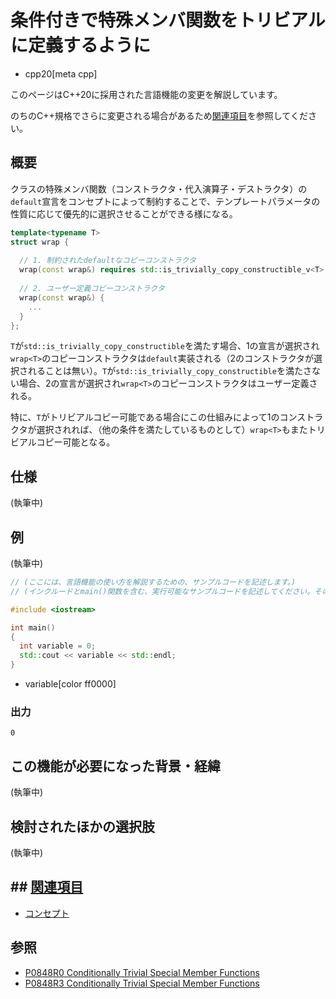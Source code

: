 # 条件付きで特殊メンバ関数をトリビアルに定義するように
* cpp20[meta cpp]

このページはC++20に採用された言語機能の変更を解説しています。

のちのC++規格でさらに変更される場合があるため[関連項目](#relative-page)を参照してください。

## 概要

クラスの特殊メンバ関数（コンストラクタ・代入演算子・デストラクタ）の`default`宣言をコンセプトによって制約することで、テンプレートパラメータの性質に応じて優先的に選択させることができる様になる。

```cpp
template<typename T>
struct wrap {
  
  // 1. 制約されたdefaultなコピーコンストラクタ
  wrap(const wrap&) requires std::is_trivially_copy_constructible_v<T> = default;
  
  // 2. ユーザー定義コピーコンストラクタ
  wrap(const wrap&) {
    ...
  }
};
```

`T`が`std::is_trivially_copy_constructible`を満たす場合、1の宣言が選択され`wrap<T>`のコピーコンストラクタは`default`実装される（2のコンストラクタが選択されることは無い）。`T`が`std::is_trivially_copy_constructible`を満たさない場合、2の宣言が選択され`wrap<T>`のコピーコンストラクタはユーザー定義される。

特に、`T`がトリビアルコピー可能である場合にこの仕組みによって1のコンストラクタが選択されれば、（他の条件を満たしているものとして）`wrap<T>`もまたトリビアルコピー可能となる。

## 仕様

(執筆中)


## 例

(執筆中)

```cpp example
// (ここには、言語機能の使い方を解説するための、サンプルコードを記述します。)
// (インクルードとmain()関数を含む、実行可能なサンプルコードを記述してください。そのようなコードブロックにはexampleタグを付けます。)

#include <iostream>

int main()
{
  int variable = 0;
  std::cout << variable << std::endl;
}
```
* variable[color ff0000]

### 出力
```
0
```

## この機能が必要になった背景・経緯

(執筆中)


## 検討されたほかの選択肢

(執筆中)


## ## <a id="relative-page" href="#relative-page">関連項目</a>

- [コンセプト](./concepts.md)

## 参照

- [P0848R0 Conditionally Trivial Special Member Functions](https://www.open-std.org/jtc1/sc22/wg21/docs/papers/2017/p0848r0.html)
- [P0848R3 Conditionally Trivial Special Member Functions](https://www.open-std.org/jtc1/sc22/wg21/docs/papers/2019/p0848r3.html)

